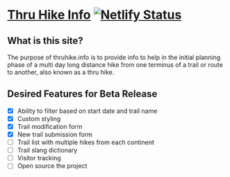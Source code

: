 # [Thru Hike Info](https://thruhike.info/) [![Netlify Status](https://api.netlify.com/api/v1/badges/cbfff0b0-589a-4ba8-a177-e3ca664c03da/deploy-status)](https://app.netlify.com/sites/preeminent-gnome-f9be17/deploys)

## What is this site? 
The purpose of thruhike.info is to provide info to help in the initial planning phase of a multi day long distance hike from one terminus of a trail or route to another, also known as a thru hike. 

## Desired Features for Beta Release
- [X] Ability to filter based on start date and trail name
- [X] Custom styling
- [X] Trail modification form
- [X] New trail submission form
- [ ] Trail list with multiple hikes from each continent
- [ ] Trail slang dictionary
- [ ] Visitor tracking
- [ ] Open source the project